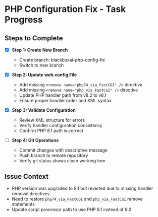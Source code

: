# PHP Configuration Fix - Task Progress

## Steps to Complete

- [x] **Step 1: Create New Branch**
  - Create branch: blackboxai-php-config-fix
  - Switch to new branch

- [x] **Step 2: Update web.config File**
  - Add missing `<remove name="php74_via_FastCGI" />` directive
  - Add missing `<remove name="php_via_FastCGI" />` directive
  - Update PHP handler path from v8.2 to v8.1
  - Ensure proper handler order and XML syntax

- [x] **Step 3: Validate Configuration**
  - Review XML structure for errors
  - Verify handler configuration consistency
  - Confirm PHP 8.1 path is correct

- [ ] **Step 4: Git Operations**
  - Commit changes with descriptive message
  - Push branch to remote repository
  - Verify git status shows clean working tree

## Issue Context
- PHP version was upgraded to 8.1 but reverted due to missing handler removal directives
- Need to restore `php74_via_FastCGI` and `php_via_FastCGI` remove statements
- Update script processor path to use PHP 8.1 instead of 8.2
